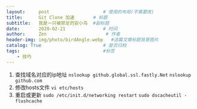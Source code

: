 ```yaml
---
layout:     post                    # 使用的布局(不需要改)
title:      Git Clone 加速       # 标题
subtitle:   我是一只被禁足的安小鸟  #副标题
date:       2020-02-21              # 时间
author:     Zen                      # 作者
header-img: img/photo/birdAngle.webp   #这篇文章标题背景图片
catalog: True                       # 是否归档
tags:                               #标签
    - 技巧
---
```


1. 查找域名对应的ip地址
`nslookup github.global.ssl.fastly.Net`
`nslookup github.com`
2. 修改hosts文件
`vi etc/hosts`
3. 重启或更新
`sudo /etc/init.d/networking restart`
`sudo dscacheutil -flushcache`
